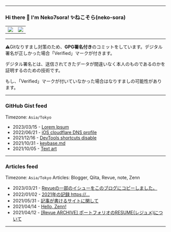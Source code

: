 
---

### Hi there 👋 I'm Neko7sora! ✨ねこそら(neko-sora)

<table>
  <tr>
    <td><img src="https://github-readme-stats-api.n7s.dev/api?username=Neko7sora&count_private=true&show_icons=true&bg_color=ffffff00&title_color=5094f0&text_color=009a23&icon_color=fb7603&hide_border=true" /></td>
    <td><img src="https://github-readme-stats-api.n7s.dev/api/top-langs/?username=Neko7sora&layout=compact&count_private=true&bg_color=ffffff00&title_color=5094f0&text_color=009a23&icon_color=fb7603&langs_count=10&hide_border=true" /></td>
  </tr>
</table>

---

⚠Gitなりすまし対策のため、**GPG署名付き**のコミットをしています。デジタル署名が正しかった場合「Verified」マークが付きます。

<!--<img align="right" src="https://github.com/Neko7sora/Neko7sora/blob/main/signature.png?raw=true" />-->

デジタル署名とは、送信されてきたデータが間違いなく本人のものであるのかを証明するのための技術です。

もし、「Verified」マークが付いていなかった場合はなりすましの可能性があります。
<!--```js
if(github.Verified.name == "Neko7sora") return true
```
-->
---

 ### GitHub Gist feed
  Timezone: `Asia/Tokyo`
<!-- gist feed start -->
- 2023/03/15 - [Lorem lpsum](https://gist.github.com/Neko7sora/62e6798ce60699f864ec73e6f7d93d30)
- 2022/06/21 - [iOS cloudflare DNS profile](https://gist.github.com/Neko7sora/7e6654174a89429881363cb0379e255f)
- 2021/12/16 - [DevTools shortcuts disable](https://gist.github.com/Neko7sora/5f556ea281743144d26be54fb09a29f3)
- 2021/10/31 - [keybase.md](https://gist.github.com/Neko7sora/5a8e656283e7e51398434310f5bb9e8c)
- 2021/10/05 - [Text art](https://gist.github.com/Neko7sora/5dabc3489bad7338b5aab453fe805761)
<!-- gist feed end -->

---

 ### Articles feed
 Timezone: `Asia/Tokyo` Articles: Blogger, Qiita, Revue, note, Zenn
<!-- articles feed start -->
- 2023/03/21 - [Revueの一部のイシューをこのブログにコピーしました。](https://blog.n7s.dev/2023/03/revue.html)
- 2022/01/02 - [2021年の記録
https://...](https://note.com/neko7sora/n/nb0f7820f940e)
- 2021/05/31 - [記事が書けるサイトに関して](https://blog.n7s.dev/2021/05/blog-post_31.html)
- 2021/04/14 - [Hello, Zenn!](https://zenn.dev/neko7sora/articles/6908dccdbcc856)
- 2021/04/12 - [[Revue ARCHIVE] ポートフォリオのRESUME(レジュメ)について](https://blog.n7s.dev/2021/04/revue-archive-resume20210412-700.html)
<!-- articles feed end -->

---
